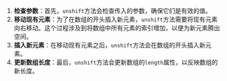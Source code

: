1. **检查参数**：首先，`unshift`方法会检查传入的参数，确保它们是有效的值。
2. **移动现有元素**：为了在数组的开头插入新元素，`unshift`方法需要将现有元素向右移动。这个过程涉及到将数组中所有元素的索引增加，以便为新元素腾出空间。
3. **插入新元素**：在移动现有元素之后，`unshift`方法会在数组的开头插入新元素。
4. **更新数组长度**：最后，`unshift`方法会更新数组的`length`属性，以反映数组的新长度。